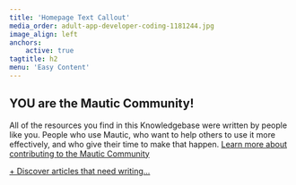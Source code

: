 ```yaml
---
title: 'Homepage Text Callout'
media_order: adult-app-developer-coding-1181244.jpg
image_align: left
anchors:
    active: true
tagtitle: h2
menu: 'Easy Content'
---
```


## **YOU** are the Mautic Community!

All of the resources you find in this Knowledgebase were written by people like you. People who use Mautic, who want to help others to use it more effectively, and who give their time to make that happen. [Learn more about contributing to the Mautic Community][contribute-to-mautic]

[+ Discover articles that need writing...][education-team-trello]

[contribute-to-mautic]: <https://contribute.mautic.org/about/how-can-i-contribute-to-mautic>
[education-team-trello]: <https://trello.com/b/A4eDxtD5/mautic-education-team?classes=btn,btn-primary,btn-lg>